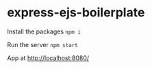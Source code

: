 # express-ejs-boilerplate
Install the packages `npm i`

Run the server `npm start`

App at <a href="http://localhost:8080/"> http://localhost:8080/ </a>
